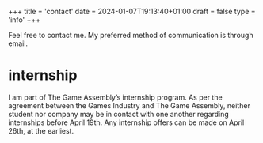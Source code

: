 +++
title = 'contact'
date = 2024-01-07T19:13:40+01:00
draft = false
type = 'info'
+++

Feel free to contact me. My preferred method of communication
is through email.

# internship
I am part of The Game Assembly’s internship program. As per 
the agreement between the Games Industry and The Game Assembly, 
neither student nor company may be in contact with one another
regarding internships before April 19th. Any internship offers
can be made on April 26th, at the earliest.